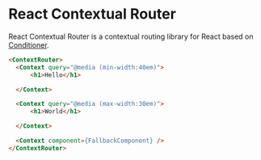 # React Contextual Router

React Contextual Router is a contextual routing library for React based on [Conditioner](https://github.com/rikschennink/conditioner).

```html
<ContextRouter>
  <Context query="@media (min-width:40em)">
      <h1>Hello</h1>

  </Context>

  <Context query="@media (max-width:30em)">
      <h1>World</h1>

  </Context>

  <Context component={FallbackComponent} />
</ContextRouter>
```
